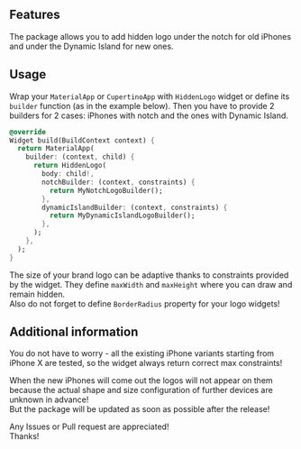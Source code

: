 [//]: # (TODO: format the file)

## Features

The package allows you to add hidden logo under the notch for old iPhones and under the Dynamic Island for new ones.

[//]: # (TODO: add gif example)

## Usage

Wrap your `MaterialApp` or `CupertinoApp` with `HiddenLogo` widget or define its `builder` function (as in the example below). Then you have to provide 2 builders for 2 cases: iPhones with notch and the ones with Dynamic Island.

```dart
@override
Widget build(BuildContext context) {
  return MaterialApp(
    builder: (context, child) {
      return HiddenLogo(
        body: child!,
        notchBuilder: (context, constraints) {
          return MyNotchLogoBuilder();
        },
        dynamicIslandBuilder: (context, constraints) {
          return MyDynamicIslandLogoBuilder();
        },
      );
    },
  );
}
```

The size of your brand logo can be adaptive thanks to constraints provided by the widget. They define `maxWidth` and `maxHeight` where you can draw and remain hidden.\
Also do not forget to define `BorderRadius` property for your logo widgets!

[//]: # (TODO: add table of logo types for all iPhones)

## Additional information

You do not have to worry - all the existing iPhone variants starting from iPhone X are tested, so the widget always return correct max constraints!

When the new iPhones will come out the logos will not appear on them because the actual shape and size configuration of further devices are unknown in advance!\
But the package will be updated as soon as possible after the release!

Any Issues or Pull request are appreciated!\
Thanks!